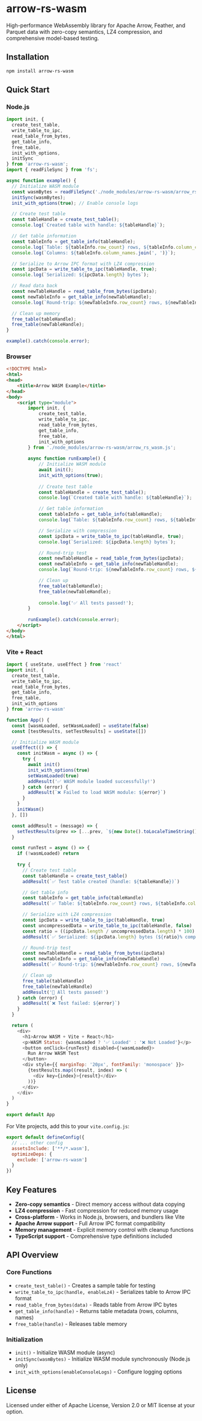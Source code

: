 # arrow-rs-wasm

High-performance WebAssembly library for Apache Arrow, Feather, and Parquet data with zero-copy semantics, LZ4 compression, and comprehensive model-based testing.

## Installation

```bash
npm install arrow-rs-wasm
```

## Quick Start

### Node.js

```javascript
import init, { 
  create_test_table,
  write_table_to_ipc,
  read_table_from_bytes,
  get_table_info,
  free_table,
  init_with_options,
  initSync
} from 'arrow-rs-wasm';
import { readFileSync } from 'fs';

async function example() {
  // Initialize WASM module
  const wasmBytes = readFileSync('./node_modules/arrow-rs-wasm/arrow_rs_wasm_bg.wasm');
  initSync(wasmBytes);
  init_with_options(true); // Enable console logs

  // Create test table
  const tableHandle = create_test_table();
  console.log(`Created table with handle: ${tableHandle}`);

  // Get table information
  const tableInfo = get_table_info(tableHandle);
  console.log(`Table: ${tableInfo.row_count} rows, ${tableInfo.column_count} columns`);
  console.log(`Columns: ${tableInfo.column_names.join(', ')}`);

  // Serialize to Arrow IPC format with LZ4 compression
  const ipcData = write_table_to_ipc(tableHandle, true);
  console.log(`Serialized: ${ipcData.length} bytes`);

  // Read data back
  const newTableHandle = read_table_from_bytes(ipcData);
  const newTableInfo = get_table_info(newTableHandle);
  console.log(`Round-trip: ${newTableInfo.row_count} rows, ${newTableInfo.column_count} columns`);

  // Clean up memory
  free_table(tableHandle);
  free_table(newTableHandle);
}

example().catch(console.error);
```

### Browser

```html
<!DOCTYPE html>
<html>
<head>
    <title>Arrow WASM Example</title>
</head>
<body>
    <script type="module">
        import init, {
            create_test_table,
            write_table_to_ipc,
            read_table_from_bytes,
            get_table_info,
            free_table,
            init_with_options
        } from './node_modules/arrow-rs-wasm/arrow_rs_wasm.js';
        
        async function runExample() {
            // Initialize WASM module
            await init();
            init_with_options(true);
            
            // Create test table
            const tableHandle = create_test_table();
            console.log(`Created table with handle: ${tableHandle}`);

            // Get table information
            const tableInfo = get_table_info(tableHandle);
            console.log(`Table: ${tableInfo.row_count} rows, ${tableInfo.column_count} columns`);

            // Serialize with compression
            const ipcData = write_table_to_ipc(tableHandle, true);
            console.log(`Serialized: ${ipcData.length} bytes`);

            // Round-trip test
            const newTableHandle = read_table_from_bytes(ipcData);
            const newTableInfo = get_table_info(newTableHandle);
            console.log(`Round-trip: ${newTableInfo.row_count} rows, ${newTableInfo.column_count} columns`);

            // Clean up
            free_table(tableHandle);
            free_table(newTableHandle);
            
            console.log('✅ All tests passed!');
        }
        
        runExample().catch(console.error);
    </script>
</body>
</html>
```

### Vite + React

```javascript
import { useState, useEffect } from 'react'
import init, { 
  create_test_table,
  write_table_to_ipc,
  read_table_from_bytes,
  get_table_info,
  free_table,
  init_with_options
} from 'arrow-rs-wasm'

function App() {
  const [wasmLoaded, setWasmLoaded] = useState(false)
  const [testResults, setTestResults] = useState([])

  // Initialize WASM module
  useEffect(() => {
    const initWasm = async () => {
      try {
        await init()
        init_with_options(true)
        setWasmLoaded(true)
        addResult('✅ WASM module loaded successfully!')
      } catch (error) {
        addResult(`❌ Failed to load WASM module: ${error}`)
      }
    }
    initWasm()
  }, [])

  const addResult = (message) => {
    setTestResults(prev => [...prev, `${new Date().toLocaleTimeString()}: ${message}`])
  }

  const runTest = async () => {
    if (!wasmLoaded) return
    
    try {
      // Create test table
      const tableHandle = create_test_table()
      addResult(`✅ Test table created (handle: ${tableHandle})`)

      // Get table info
      const tableInfo = get_table_info(tableHandle)
      addResult(`✅ Table: ${tableInfo.row_count} rows, ${tableInfo.column_count} columns`)

      // Serialize with LZ4 compression
      const ipcData = write_table_to_ipc(tableHandle, true)
      const uncompressedData = write_table_to_ipc(tableHandle, false)
      const ratio = ((ipcData.length / uncompressedData.length) * 100).toFixed(1)
      addResult(`✅ Serialized: ${ipcData.length} bytes (${ratio}% compression)`)

      // Round-trip test
      const newTableHandle = read_table_from_bytes(ipcData)
      const newTableInfo = get_table_info(newTableHandle)
      addResult(`✅ Round-trip: ${newTableInfo.row_count} rows, ${newTableInfo.column_count} columns`)

      // Clean up
      free_table(tableHandle)
      free_table(newTableHandle)
      addResult('🎉 All tests passed!')
    } catch (error) {
      addResult(`❌ Test failed: ${error}`)
    }
  }

  return (
    <div>
      <h1>Arrow WASM + Vite + React</h1>
      <p>WASM Status: {wasmLoaded ? '✅ Loaded' : '❌ Not Loaded'}</p>
      <button onClick={runTest} disabled={!wasmLoaded}>
        Run Arrow WASM Test
      </button>
      <div style={{ marginTop: '20px', fontFamily: 'monospace' }}>
        {testResults.map((result, index) => (
          <div key={index}>{result}</div>
        ))}
      </div>
    </div>
  )
}

export default App
```

For Vite projects, add this to your `vite.config.js`:

```javascript
export default defineConfig({
  // ... other config
  assetsInclude: ['**/*.wasm'],
  optimizeDeps: {
    exclude: ['arrow-rs-wasm']
  }
})
```

## Key Features

- **Zero-copy semantics** - Direct memory access without data copying
- **LZ4 compression** - Fast compression for reduced memory usage
- **Cross-platform** - Works in Node.js, browsers, and bundlers like Vite
- **Apache Arrow support** - Full Arrow IPC format compatibility
- **Memory management** - Explicit memory control with cleanup functions
- **TypeScript support** - Comprehensive type definitions included

## API Overview

### Core Functions

- `create_test_table()` - Creates a sample table for testing
- `write_table_to_ipc(handle, enableLz4)` - Serializes table to Arrow IPC format
- `read_table_from_bytes(data)` - Reads table from Arrow IPC bytes
- `get_table_info(handle)` - Returns table metadata (rows, columns, names)
- `free_table(handle)` - Releases table memory

### Initialization

- `init()` - Initialize WASM module (async)
- `initSync(wasmBytes)` - Initialize WASM module synchronously (Node.js only)
- `init_with_options(enableConsoleLogs)` - Configure logging options

## License

Licensed under either of Apache License, Version 2.0 or MIT license at your option.